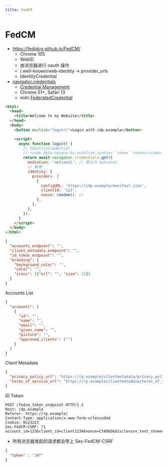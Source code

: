 ```yaml
---
title: FedCM
---
```


# FedCM

- https://fedidcg.github.io/FedCM/
  - Chrome 105
  - WebID
  - 由浏览器进行 oauth 操作
  - /.well-known/web-identity -> provider_urls
  - IdentityCredential
- [navigator.credentials](https://developer.mozilla.org/en-US/docs/Web/API/Navigator/credentials)
  - [Credential Management](https://w3c.github.io/webappsec-credential-management)
  - Chrome 51+, Safari 13
  - mdn [FederatedCredential](https://developer.mozilla.org/en-US/docs/Web/API/FederatedCredential)

```html
<html>
  <head>
    <title>Welcome to my Website</title>
  </head>
  <body>
    <button onclick="login()">Login with idp.example</button>

    <script>
      async function login() {
        // IdentityCredential
        // <code data-opaque bs-autolink-syntax='`token`'>token</code>
        return await navigator.credentials.get({
          mediation: 'optional', // 默认为 optional
          // 新增
          identity: {
            providers: [
              {
                configURL: 'https://idp.example/manifest.json',
                clientId: '123',
                nonce: random(), //
              },
            ],
          },
        });
      }
    </script>
  </body>
</html>
```

```json
{
  "accounts_endpoint": "",
  "client_metadata_endpoint": "",
  "id_token_endpoint": "",
  "branding": {
    "background_color": "",
    "color": "",
    "icons": [{"url": "", "size": 32}]
  }
}
```

Accounts List

```json
{
  "accounts": [
    {
      "id": "",
      "name": "",
      "email": "",
      "given_name": "",
      "picture": "",
      "approved_clients": [""]
    }
  ]
}
```

Client Metadata

```json
{
  "privacy_policy_url": "https://rp.example/clientmetadata/privacy_policy.html",
  "terms_of_service_url": "https://rp.example/clientmetadata/terms_of_service.html"
}
```

ID Token

```http
POST /fedcm_token_endpoint HTTP/1.1
Host: idp.example
Referer: https://rp.example/
Content-Type: application/x-www-form-urlencoded
Cookie: 0x23223
Sec-FedCM-CSRF: ?1
account_id=123&client_id=client1234&nonce=Ct60bD&disclosure_text_shown=true
```

- 所有浏览器发起的请求都会带上 Sec-FedCM-CSRF

```json
{
  "token" : "JWT"
}
```

